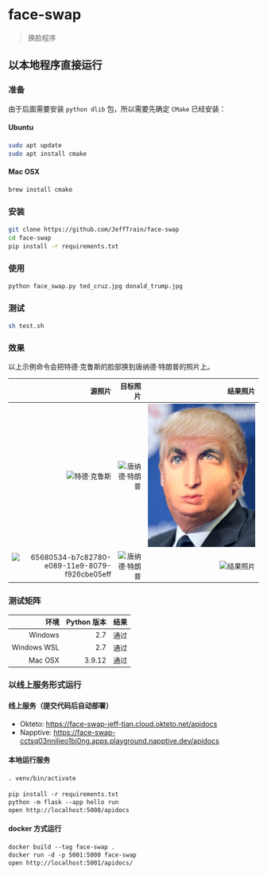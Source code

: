 # face-swap

> 换脸程序

## 以本地程序直接运行

### 准备

由于后面需要安装 `python dlib` 包，所以需要先确定 `CMake` 已经安装：

#### Ubuntu 

```bash
sudo apt update
sudo apt install cmake
```

#### Mac OSX

```bash
brew install cmake
```

### 安装
```bash
git clone https://github.com/JeffTrain/face-swap
cd face-swap
pip install -r requirements.txt
```

### 使用
```bash
python face_swap.py ted_cruz.jpg donald_trump.jpg
```

### 测试
```bash
sh test.sh
```

### 效果
以上示例命令会把特德·克鲁斯的脸部换到唐纳德·特朗普的照片上。

|源照片|目标照片|结果照片|
|-----:|-------:|-------:|
|![特德·克鲁斯](./ted_cruz.jpg)|![唐纳德·特朗普](./donald_trump.jpg)|![结果照片](./result.jpg)|
|![65680534-b7c82780-e089-11e9-8079-f926cbe05eff](./tests/65680534-b7c82780-e089-11e9-8079-f926cbe05eff/65680534-b7c82780-e089-11e9-8079-f926cbe05eff.jpeg)|![唐纳德·特朗普](./donald_trump.jpg)|![结果照片](./tests/65680534-b7c82780-e089-11e9-8079-f926cbe05eff/result.jpg)|


### 测试矩阵

|环境|Python 版本|结果|
|---:|---:|---:|
|Windows|2.7|通过|
|Windows WSL|2.7|通过|
 |Mac OSX | 3.9.12 | 通过 |

### 以线上服务形式运行

#### 线上服务（提交代码后自动部署）

- Okteto: https://face-swap-jeff-tian.cloud.okteto.net/apidocs
- Napptive: https://face-swap-cctsq03nniljeo1bj0ng.apps.playground.napptive.dev/apidocs

#### 本地运行服务

```shell
. venv/bin/activate

pip install -r requirements.txt
python -m flask --app hello run
open http://localhost:5000/apidocs
```

#### docker 方式运行

```shell
docker build --tag face-swap .
docker run -d -p 5001:5000 face-swap
open http://localhost:5001/apidocs/
```